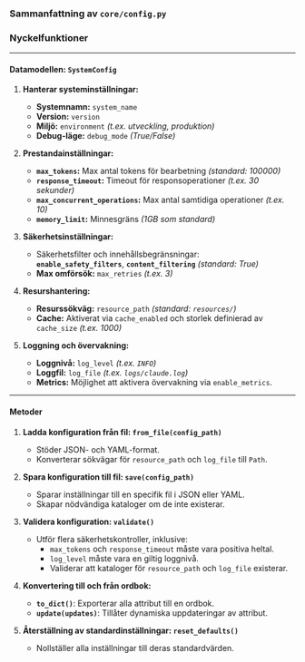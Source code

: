 ### **Sammanfattning av `core/config.py`**


### **Nyckelfunktioner**

---

#### **Datamodellen: `SystemConfig`**
1. **Hanterar systeminställningar:**
   - **Systemnamn:** `system_name`  
   - **Version:** `version`  
   - **Miljö:** `environment` *(t.ex. utveckling, produktion)*  
   - **Debug-läge:** `debug_mode` *(True/False)*

2. **Prestandainställningar:**
   - **`max_tokens`:** Max antal tokens för bearbetning *(standard: 100000)*  
   - **`response_timeout`:** Timeout för responsoperationer *(t.ex. 30 sekunder)*  
   - **`max_concurrent_operations`:** Max antal samtidiga operationer *(t.ex. 10)*  
   - **`memory_limit`:** Minnesgräns *(1GB som standard)*

3. **Säkerhetsinställningar:**
   - Säkerhetsfilter och innehållsbegränsningar:  
     **`enable_safety_filters`**, **`content_filtering`** *(standard: True)*  
   - **Max omförsök:** `max_retries` *(t.ex. 3)*

4. **Resurshantering:**
   - **Resurssökväg:** `resource_path` *(standard: `resources/`)*  
   - **Cache:** Aktiverat via `cache_enabled` och storlek definierad av `cache_size` *(t.ex. 1000)*

5. **Loggning och övervakning:**
   - **Loggnivå:** `log_level` *(t.ex. `INFO`)*  
   - **Loggfil:** `log_file` *(t.ex. `logs/claude.log`)*  
   - **Metrics:** Möjlighet att aktivera övervakning via `enable_metrics`.

---

#### **Metoder**

1. **Ladda konfiguration från fil: `from_file(config_path)`**
   - Stöder JSON- och YAML-format.  
   - Konverterar sökvägar för `resource_path` och `log_file` till `Path`.

2. **Spara konfiguration till fil: `save(config_path)`**
   - Sparar inställningar till en specifik fil i JSON eller YAML.  
   - Skapar nödvändiga kataloger om de inte existerar.

3. **Validera konfiguration: `validate()`**
   - Utför flera säkerhetskontroller, inklusive:  
     - `max_tokens` och `response_timeout` måste vara positiva heltal.  
     - `log_level` måste vara en giltig loggnivå.  
     - Validerar att kataloger för `resource_path` och `log_file` existerar.

4. **Konvertering till och från ordbok:**
   - **`to_dict()`**: Exporterar alla attribut till en ordbok.  
   - **`update(updates)`**: Tillåter dynamiska uppdateringar av attribut.

5. **Återställning av standardinställningar: `reset_defaults()`**
   - Nollställer alla inställningar till deras standardvärden.

